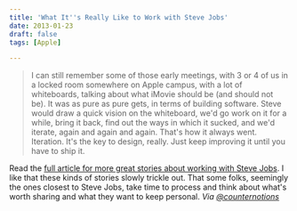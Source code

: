```yaml
---
title: 'What It''s Really Like to Work with Steve Jobs'
date: 2013-01-23
draft: false
tags: [Apple]

---
```


> I can still remember some of those early meetings, with 3 or 4 of us in a locked room somewhere on Apple campus, with a lot of whiteboards, talking about what iMovie should be (and should not be). It was as pure as pure gets, in terms of building software. Steve would draw a quick vision on the whiteboard, we'd go work on it for a while, bring it back, find out the ways in which it sucked, and we'd iterate, again and again and again. That's how it always went. Iteration. It's the key to design, really. Just keep improving it until you have to ship it.

Read the [full article for more great stories about working with Steve Jobs](http://inventor-labs.com/blog/2011/10/12/what-its-really-like-working-with-steve-jobs.html). I like that these kinds of stories slowly trickle out. That some folks, seemingly the ones closest to Steve Jobs, take time to process and think about what's worth sharing and what they want to keep personal. _Via [@counternotions](https://twitter.com/counternotions/status/293885550782455808)_